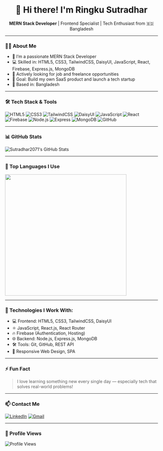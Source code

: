 <h1 align="center">👋 Hi there! I'm Ringku Sutradhar</h1>

<p align="center">
  <b>MERN Stack Developer</b> | Frontend Specialist | Tech Enthusiast from 🇧🇩 Bangladesh
</p>

---

### 🧑‍💻 About Me
- 🔭 I’m a passionate MERN Stack Developer
- 💻 Skilled in: HTML5, CSS3, TailwindCSS, DaisyUI, JavaScript, React, Firebase, Express.js, MongoDB
- 💼 Actively looking for job and freelance opportunities
- 🚀 Goal: Build my own SaaS product and launch a tech startup
- 📍 Based in: Bangladesh

---

### 🛠️ Tech Stack & Tools

![HTML5](https://img.shields.io/badge/HTML5-E34F26?style=flat&logo=html5&logoColor=white)
![CSS3](https://img.shields.io/badge/CSS3-1572B6?style=flat&logo=css3&logoColor=white)
![TailwindCSS](https://img.shields.io/badge/TailwindCSS-38B2AC?style=flat&logo=tailwind-css&logoColor=white)
![DaisyUI](https://img.shields.io/badge/DaisyUI-FF4785?style=flat&logo=styled-components&logoColor=white)
![JavaScript](https://img.shields.io/badge/JavaScript-F7DF1E?style=flat&logo=javascript&logoColor=black)
![React](https://img.shields.io/badge/React-61DAFB?style=flat&logo=react&logoColor=black)
![Firebase](https://img.shields.io/badge/Firebase-FFCA28?style=flat&logo=firebase&logoColor=black)
![Node.js](https://img.shields.io/badge/Node.js-339933?style=flat&logo=node.js&logoColor=white)
![Express](https://img.shields.io/badge/Express.js-000000?style=flat&logo=express&logoColor=white)
![MongoDB](https://img.shields.io/badge/MongoDB-47A248?style=flat&logo=mongodb&logoColor=white)
![GitHub](https://img.shields.io/badge/GitHub-181717?style=flat&logo=github&logoColor=white)

---

### 📊 GitHub Stats

![Sutradhar2071's GitHub Stats](https://github-readme-stats.vercel.app/api?username=Sutradhar2071&theme=react&show_icons=true&hide_border=false&count_private=true)

---

### 🧠 Top Languages I Use

<img width="400" src="https://github-readme-stats.vercel.app/api/top-langs/?username=joshxfi&theme=vue-dark&show_icons=true&hide_border=true&layout=compact&hide=typescript,php,lua" />

---

### 🚀 Technologies I Work With:

- 💻 Frontend: HTML5, CSS3, TailwindCSS, DaisyUI  
- ⚛️ JavaScript, React.js, React Router  
- 🔥 Firebase (Authentication, Hosting)  
- 🌐 Backend: Node.js, Express.js, MongoDB  
- 🛠️ Tools: Git, GitHub, REST API  
- 📱 Responsive Web Design, SPA

---

### ⚡ Fun Fact
> I love learning something new every single day — especially tech that solves real-world problems!

---

### 📫 Contact Me

[![LinkedIn](https://img.shields.io/badge/-LinkedIn-blue?style=flat&logo=linkedin&logoColor=white)](https://www.linkedin.com/in/ringku-sutradhar-8461002aa/)
[![Gmail](https://img.shields.io/badge/-Email-red?style=flat&logo=gmail&logoColor=white)](mailto:sutradharringku@gmail.com)

---

### 👀 Profile Views

![Profile Views](https://komarev.com/ghpvc/?username=RingkuSutradhar&color=blueviolet)


